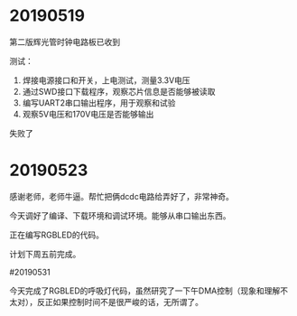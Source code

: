 # 20190519

第二版辉光管时钟电路板已收到

测试：

1. 焊接电源接口和开关，上电测试，测量3.3V电压
2. 通过SWD接口下载程序，观察芯片信息是否能够被读取
3. 编写UART2串口输出程序，用于观察和试验
4. 观察5V电压和170V电压是否能够输出

失败了

# 20190523

感谢老师，老师牛逼。帮忙把俩dcdc电路给弄好了，非常神奇。

今天调好了编译、下载环境和调试环境。能够从串口输出东西。

正在编写RGBLED的代码。

计划下周五前完成。

#20190531

今天完成了RGBLED的呼吸灯代码，虽然研究了一下午DMA控制（现象和理解不太对），反正如果控制时间不是很严峻的话，无所谓了。